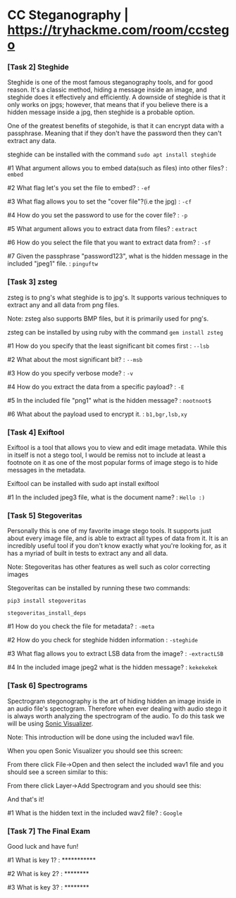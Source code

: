 # CC Steganography | https://tryhackme.com/room/ccstego

### [Task 2] Steghide

Steghide is one of the most famous steganography tools, and for good reason. It's a classic method, hiding a message inside an image, and steghide does it effectively and efficiently. A downside of steghide is that it only works on jpgs; however, that means that if you believe there is a hidden message inside a jpg, then steghide is a probable option.

One of the greatest benefits of stegohide, is that it can encrypt data with a passphrase. Meaning that if they don't have the password then they can't extract any data.

steghide can be installed with the command ```sudo apt install steghide```

#1	What argument allows you to embed data(such as files) into other files? : ```embed```

#2	What flag let's you set the file to embed? : ```-ef```

#3	What flag allows you to set the "cover file"?(i.e  the jpg) : ```-cf```

#4	How do you set the password to use for the cover file? : ```-p```

#5	What argument allows you to extract data from files? : ```extract```

#6	How do you select the file that you want to extract data from? : ```-sf```

#7	Given the passphrase "password123", what is the hidden message in the included "jpeg1" file. : ```pinguftw```

### [Task 3] zsteg

zsteg is to png's what steghide is to jpg's. It supports various techniques to extract any and all data from png files.

Note: zsteg also supports BMP files, but it is primarily used for png's.

zsteg can be installed by using ruby with the command ```gem install zsteg```

#1	How do you specify that the least significant bit comes first : ```--lsb```

#2	What about the most significant bit? : ```--msb```

#3	How do you specify verbose mode? : ```-v```

#4	How do you extract the data from a specific payload? : ```-E```

#5	In the included file "png1" what is the hidden message? : ```nootnoot$```

#6	What about the payload used to encrypt it. : ```b1,bgr,lsb,xy```

### [Task 4] Exiftool

Exiftool is a tool that allows you to view and edit image metadata. While this in itself is not a stego tool, I would be remiss not to include at least a footnote on it as one of the most popular forms of image stego is to hide messages in the metadata.

Exiftool can be installed with sudo apt install exiftool

#1	In the included jpeg3 file, what is the document name? : ```Hello :)```

### [Task 5] Stegoveritas

Personally this is one of my favorite image stego tools. It supports just about every image file, and is able to extract all types of data from it. It is an incredibly useful tool if you don't know exactly what you're looking for, as it has a myriad of built in tests to extract any and all data.

Note: Stegoveritas has other features as well such as color correcting images

Stegoveritas can be installed by running these two commands:

```pip3 install stegoveritas```

```stegoveritas_install_deps```

#1	How do you check the file for metadata? : ```-meta```

#2	How do you check for steghide hidden information : ```-steghide```

#3	What flag allows you to extract LSB data from the image? : ```-extractLSB```

#4	In the included image jpeg2 what is the hidden message? : ```kekekekek```

### [Task 6] Spectrograms

Spectrogram stegonography is the art of hiding hidden an image inside in an audio file's spectogram. Therefore when ever dealing with audio stego it is always worth analyzing the spectrogram of the audio. To do this task we will be using [Sonic Visualizer](https://www.sonicvisualiser.org/download.html).

Note: This introduction will be done using the included wav1 file.

When you open Sonic Visualizer you should see this screen:

From there click File->Open and then select the included wav1 file and you should see a screen similar to this:

From there click Layer->Add Spectrogram and you should see this:

And that's it!

#1	What is the hidden text in the included wav2 file? : ```Google```

### [Task 7] The Final Exam

Good luck and have fun!

#1	What is key 1? : ***********

#2	What is key 2? : ********

#3	What is key 3? : ********
